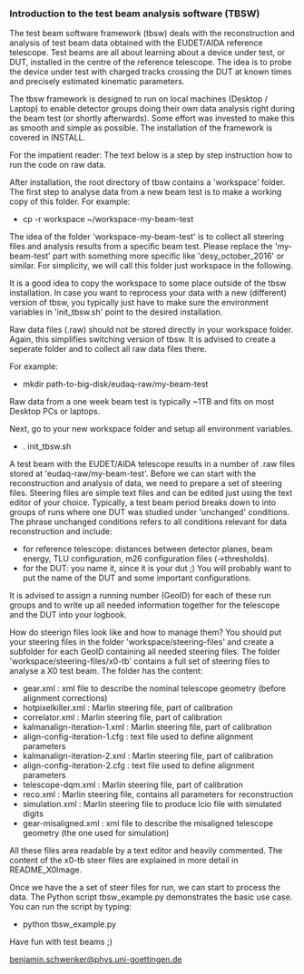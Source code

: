 
### Introduction to the test beam analysis software (TBSW) ###

The test beam software framework (tbsw) deals with the reconstruction and analysis of test beam data obtained with the 
EUDET/AIDA reference telescope. Test beams are all about learning about a device under test, or DUT, installed in the 
centre of the reference telescope. The idea is to probe the device under test with charged tracks crossing the DUT at 
known times and precisely estimated kinematic parameters. 

The tbsw framework is designed to run on local machines (Desktop / Laptop) to enable detector groups doing their own data 
analysis right during the beam test (or shortly afterwards). Some effort was invested to make this as smooth and simple
as possible. The installation of the framework is covered in INSTALL. 


For the impatient reader: The text below is a step by step instruction how to run the code on raw data.


After installation, the root directory of tbsw contains a 'workspace' folder. The first step to analyse data from a new beam test
is to make a working copy of this folder. For example: 

- cp -r workspace ~/workspace-my-beam-test

The idea of the folder 'workspace-my-beam-test' is to collect all steering files and analysis results from a specific beam test. 
Please replace the 'my-beam-test' part with something more specific like 'desy_october_2016' or similar. For simplicity, we will
call this folder just workspace in the following. 

It is a good idea to copy the workspace to some place outside of the tbsw installation. In case you want to reprocess your data with 
a new (different) version of tbsw, you typically just have to make sure the environment variables in 'init_tbsw.sh' point to the
desired installation.

Raw data files (.raw) should not be stored directly in your workspace folder. Again, this simplifies switching version of tbsw. It is
advised to create a seperate folder and to collect all raw data files there.

For example: 

- mkdir path-to-big-disk/eudaq-raw/my-beam-test 

Raw data from a one week beam test is typically ~1TB and fits on most Desktop PCs or laptops.  

Next, go to your new workspace folder and setup all environment variables. 

- . init_tbsw.sh

A test beam with the EUDET/AIDA telescope results in a number of .raw files stored at 'eudaq-raw/my-beam-test'. Before we can start
with the reconstruction and analysis of data, we need to prepare a set of steering files. Steering files are simple text files and 
can be edited just using the text editor of your choice. Typically, a test beam period breaks down to into groups of runs where one 
DUT was studied under 'unchanged' conditions. The phrase unchanged conditions refers to all conditions relevant for data reconstruction
and include: 

- for reference telescope: distances between detector planes, beam energy,  TLU configuration, m26 configuration files (->thresholds).
- for the DUT: you name it, since it is your dut ;) You will probably want to put the name of the DUT and some important configurations. 

It is advised to assign a running number (GeoID) for each of these run groups and to write up all needed information together for the 
telescope and the DUT into your logbook.  

How do steerign files look like and how to manage them? You should put your steering files in the folder 'workspace/steering-files' and 
create a subfolder for each GeoID containing all needed steering files. The folder 'workspace/steering-files/x0-tb' contains a full set 
of steering files to analyse a X0 test beam. The folder has the content: 

- gear.xml                           : xml file to describe the nominal telescope geometry (before alignment corrections) 
- hotpixelkiller.xml                 : Marlin steering file, part of calibration 
- correlator.xml                     : Marlin steering file, part of calibration 
- kalmanalign-iteration-1.xml        : Marlin steering file, part of calibration 
- align-config-iteration-1.cfg       : text file used to define alignment parameters 
- kalmanalign-iteration-2.xml        : Marlin steering file, part of calibration 
- align-config-iteration-2.cfg       : text file used to define alignment parameters 
- telescope-dqm.xml                  : Marlin steering file, part of calibration 
- reco.xml                           : Marlin steering file, contains all parameters for reconstruction 
- simulation.xml                     : Marlin steering file to produce lcio file with simulated digits
- gear-misaligned.xml                : xml file to describe the misaligned telescope geometry (the one used for simulation)  

All these files area readable by a text editor and heavily commented. The content of the x0-tb steer files are explained in more 
detail in README_X0Image. 

Once we have the a set of steer files for run, we can start to process the data. The Python script tbsw_example.py demonstrates 
the basic use case. You can run the script by typing:  

- python tbsw_example.py




Have fun with test beams ;)  

benjamin.schwenker@phys.uni-goettingen.de
